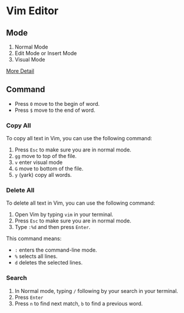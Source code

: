 # Vim Editor

## Mode

1. Normal Mode
2. Edit Mode or Insert Mode
3. Visual Mode

[More Detail](https://www.freecodecamp.org/news/vim-editor-modes-explained/)

## Command

- Press `0` move to the begin of word.
- Press `$` move to the end of word.

### Copy All

To copy all text in Vim, you can use the following command:

1. Press `Esc` to make sure you are in normal mode.
2. `gg` move to top of the file.
3. `v` enter visual mode
4. `G` move to bottom of the file.
5. `y` (yark) copy all words.

### Delete All

To delete all text in Vim, you can use the following command:

1. Open Vim by typing `vim` in your terminal.
2. Press `Esc` to make sure you are in normal mode.
3. Type `:%d` and then press `Enter`.

This command means:
- `:` enters the command-line mode.
- `%` selects all lines.
- `d` deletes the selected lines.

### Search

1. In Normal mode, typing `/` following by your search in your terminal.
2. Press `Enter`
3. Press `n` to find next match, `b` to find a previous word.